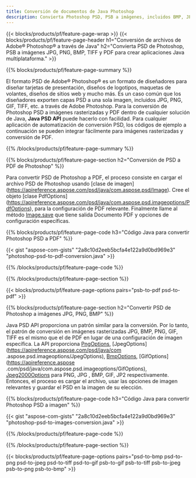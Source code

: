 ```yaml
---
title: Conversión de documentos de Java Photoshop
description: Convierta Photoshop PSD, PSB a imágenes, incluidos BMP, JPG, PNG, TIFF y PDF a través de la biblioteca de Java.
---
```


{{< blocks/products/pf/feature-page-wrap >}}
{{< blocks/products/pf/feature-page-header h1="Conversión de archivos de Adobe® Photoshop® a través de Java" h2="Convierta PSD de Photoshop, PSB a imágenes JPG, PNG, BMP, TIFF y PDF para crear aplicaciones Java multiplataforma." >}}

{{% blocks/products/pf/feature-page-summary %}}

El formato PSD de Adobe® Photoshop® es un formato de diseñadores para diseñar tarjetas de presentación, diseños de logotipos, maquetas de volantes, diseños de sitios web y mucho más. Es un caso común que los diseñadores exporten capas PSD a una sola imagen, incluidos JPG, PNG, GIF, TIFF, etc. a través de Adobe Photoshop. Para la conversión de Photoshop PSD a imágenes rasterizadas y PDF dentro de cualquier solución de Java, **Java PSD API** puede hacerlo con facilidad. Para cualquier aplicación de automatización de conversión PSD, los códigos de ejemplo a continuación se pueden integrar fácilmente para imágenes rasterizadas y conversión de PDF.

{{% /blocks/products/pf/feature-page-summary  %}}

{{% blocks/products/pf/feature-page-section  h2="Conversión de PSD a PDF de Photoshop" %}}

Para convertir PSD de Photoshop a PDF, el proceso consiste en cargar el archivo PSD de Photoshop usando [clase de imagen] (https://apireference.aspose.com/psd/java/com.aspose.psd/Image). Cree el objeto [clase PdfOptions] (https://apireference.aspose.com/psd/java/com.aspose.psd.imageoptions/PdfOptions), para la configuración de PDF relevante. Finalmente llame al método [Image.save](https://apireference.aspose.com/psd/java/com.aspose.psd/Image#save-java.lang.String-com.aspose.psd.ImageOptionsBase-) que tiene salida Documento PDF y opciones de configuración específicas.

{{% blocks/products/pf/feature-page-code h3="Código Java para convertir Photoshop PSD a PDF" %}}

{{< gist "aspose-com-gists" "2a8c10d2eeb5bcfa4e122a9d0bd969e3" "photoshop-psd-to-pdf-conversion.java" >}}

{{% /blocks/products/pf/feature-page-code  %}}

{{% /blocks/products/pf/feature-page-section %}}

{{< blocks/products/pf/feature-page-options pairs="psb-to-pdf psd-to-pdf" >}}

{{% blocks/products/pf/feature-page-section  h2="Convertir PSD de Photoshop a imágenes JPG, PNG, BMP" %}}

Java PSD API proporciona un patrón similar para la conversión. Por lo tanto, el patrón de conversión en imágenes rasterizadas JPG, BMP, PNG, GIF, TIFF es el mismo que el de PDF en lugar de una configuración de imagen específica. La API proporciona [PngOptions](https://apireference.aspose.com/psd/java/com.aspose.psd.imageoptions/PngOptions), [JpegOptions](https://apireference.aspose.com/psd/java/com .aspose.psd.imageoptions/JpegOptions), [BmpOptions](https://apireference.aspose.com/psd/java/com.aspose.psd.imageoptions/BmpOptions), [GifOptions](https://apireference.aspose .com/psd/java/com.aspose.psd.imageoptions/GifOptions), [Jpeg2000Options](https://apireference.aspose.com/psd/java/com.aspose.psd.imageoptions/Jpeg2000Options) para PNG, JPG , BMP, GIF, JP2 respectivamente. Entonces, el proceso es cargar el archivo, usar las opciones de imagen relevantes y guardar el PSD en la imagen de su elección.

{{% blocks/products/pf/feature-page-code h3="Código Java para convertir Photoshop PSD a imagen" %}}

{{< gist "aspose-com-gists" "2a8c10d2eeb5bcfa4e122a9d0bd969e3" "photoshop-psd-to-images-conversion.java" >}}

{{% /blocks/products/pf/feature-page-code  %}}

{{% /blocks/products/pf/feature-page-section %}}

{{< blocks/products/pf/feature-page-options pairs="psd-to-bmp psd-to-png psd-to-jpeg psd-to-tiff psd-to-gif psb-to-gif psb-to-tiff psb-to-jpeg psb-to-png psb-to-bmp" >}}
